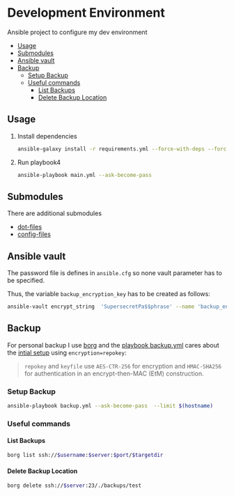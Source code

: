 # Development Environment <!-- omit in toc -->

Ansible project to configure my dev environment

- [Usage](#usage)
- [Submodules](#submodules)
- [Ansible vault](#ansible-vault)
- [Backup](#backup)
  - [Setup Backup](#setup-backup)
  - [Useful commands](#useful-commands)
    - [List Backups](#list-backups)
    - [Delete Backup Location](#delete-backup-location)

## Usage

1. Install dependencies

   ```bash
   ansible-galaxy install -r requirements.yml --force-with-deps --force
   ```

2. Run playbook4

   ```bash
   ansible-playbook main.yml --ask-become-pass
   ```

## Submodules

There are additional submodules

- [dot-files](git@gitlab.com:papanito/dot-files.git)
- [config-files](git@gitlab.com:papanito/config-files.git)

## Ansible vault

The password file is defines in `ansible.cfg` so none vault parameter has to be specified.

Thus, the variable `backup_encryption_key` has to be created as follows:

```bash
ansible-vault encrypt_string  'SupersecretPa$$phrase' --name 'backup_encryption_key'
```

## Backup

For personal backup I use [borg](https://borgbackup.readthedocs.io) and the [playbook backup.yml](./backup.yml) cares about the [intial setup](https://borgbackup.readthedocs.io/en/stable/usage/init.html) using `encryption=repokey`:

> `repokey` and `keyfile` use `AES-CTR-256` for encryption and `HMAC-SHA256` for authentication in an encrypt-then-MAC (EtM) construction.

### Setup Backup

```bash
ansible-playbook backup.yml --ask-become-pass  --limit $(hostname)
```

### Useful commands

#### List Backups

```bash
borg list ssh://$username:$server:$port/$targetdir
```

#### Delete Backup Location

```bash
borg delete ssh://$server:23/./backups/test
```
